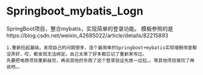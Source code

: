 # Springboot_mybatis_Logn
SpringBoot项目，整合mybatis，实现简单的登录功能。
模板参照的是https://blog.csdn.net/weixin_42685022/article/details/82215893

    1.重新捡起基础，发现自己的问题很多，连个最简单的Springboot+mybatis实现增删改查都没弄好，哎，都发现无法绑定。自己太笨了好多都忘记了重新来写过。
    先要把电商项目重新敲完，再说其他的东西了这个登录验证先放一边拉。。等其他项目做完了再说吧。。
